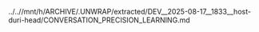 ../..//mnt/h/ARCHIVE/.UNWRAP/extracted/DEV__2025-08-17__1833__host-duri-head/CONVERSATION_PRECISION_LEARNING.md